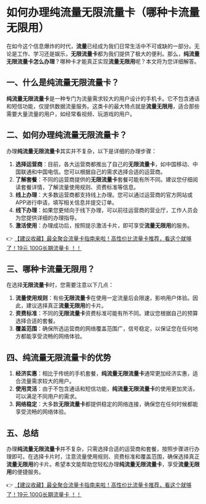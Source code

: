# 如何办理纯流量无限流量卡（哪种卡流量无限用）

在如今这个信息爆炸的时代，**流量**已经成为我们日常生活中不可或缺的一部分。无论是工作、学习还是娱乐，**无限流量卡**都为我们提供了极大的便利。那么，**纯流量无限流量卡怎么办理**？哪种卡才能真正实现**流量无限用**呢？本文将为您详细解答。

## 一、什么是纯流量无限流量卡？

**纯流量无限流量卡**是一种专门为流量需求较大的用户设计的手机卡。它不包含通话和短信功能，仅提供数据流量服务。这类卡的最大特点就是**流量无限用**，适合那些需要大量流量的用户，如经常看视频、玩游戏的用户。

## 二、如何办理纯流量无限流量卡？

办理**纯流量无限流量卡**其实并不复杂，以下是详细的办理步骤：

1. **选择运营商**：目前，各大运营商都推出了自己的**无限流量卡**，如中国移动、中国联通和中国电信。您可以根据自己的需求选择合适的运营商。
2. **了解套餐**：不同的运营商提供的**无限流量卡**套餐可能有所不同。建议您仔细阅读套餐详情，了解流量使用规则、资费标准等信息。
3. **线上办理**：大多数运营商都支持线上办理。您可以通过运营商的官方网站或APP进行申请，填写相关信息并提交订单。
4. **线下办理**：如果您更倾向于线下办理，可以前往运营商的营业厅，工作人员会为您提供详细的办理指导。
5. **激活使用**：办理成功后，按照提示激活卡片，即可享受**流量无限用**的服务。

👉 [【建议收藏】最全聚合流量卡指南来啦！高性价比流量卡推荐，看这个就够了！19元 100G长期流量卡 ！！](https://bit.ly/Liuliangka)

## 三、哪种卡流量无限用？

在选择**无限流量卡**时，您需要注意以下几点：

1. **流量使用规则**：有些**无限流量卡**在使用一定流量后会限速，影响用户体验。因此，建议选择真正**流量无限用**的卡片。
2. **资费标准**：不同的**无限流量卡**资费标准可能有所不同。建议您根据自己的预算选择合适的套餐。
3. **覆盖范围**：确保所选运营商的网络覆盖范围广，信号稳定，以保证您在任何地方都能享受流畅的网络体验。

## 四、纯流量无限流量卡的优势

1. **经济实惠**：相比于传统的手机套餐，**纯流量无限流量卡**通常更加经济实惠，适合流量需求较大的用户。
2. **使用灵活**：由于不包含通话和短信功能，**纯流量无限流量卡**的使用更加灵活，可以满足不同用户的需求。
3. **网络稳定**：大多数**无限流量卡**都提供稳定的网络连接，确保您在任何时候都能享受流畅的网络体验。

## 五、总结

办理**纯流量无限流量卡**并不复杂，只需选择合适的运营商和套餐，按照步骤进行办理即可。在选择卡片时，注意流量使用规则、资费标准和覆盖范围，确保选择真正**流量无限用**的卡片。希望本文能帮助您轻松办理**纯流量无限流量卡**，享受**流量无限用**的便捷服务。

👉 [【建议收藏】最全聚合流量卡指南来啦！高性价比流量卡推荐，看这个就够了！19元 100G长期流量卡 ！！](https://bit.ly/Liuliangka)